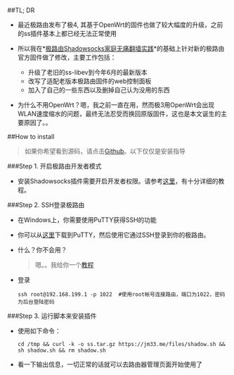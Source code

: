 ##TL; DR

- 最近极路由发布了极4, 其基于OpenWrt的固件也做了较大幅度的升级，之前的ss插件基本上都已经无法正常使用

- 所以我在*[极路由Shadowsocks家庭无痛翻墙实践](https://luolei.org/hiwifi-shadowsocks/)*的基础上针对新的极路由官方固件做了修改，主要工作包括：

    - 升级了老旧的ss-libev到今年6月的最新版本
    - 改写了适配老版本极路由固件的web控制面板
    - 加入了自己的一些东西以及删掉自己认为没用的东西

- 为什么不用OpenWrt？嗯，我之前一直在用，然而极3用OpenWrt会出现WLAN速度缩水的问题，最终无法忍受而换回原版固件，这也是本文诞生的主要原因了。。

##How to install

>如果你希望看到源码，请点击[Github](https://github.com/jm33-m0/hiwifi_scripts/)。以下仅仅是安装指导

###Step 1. 开启极路由开发者模式

- 安装Shadowsocks插件需要开启开发者权限。请参考[这里](http://bbs.hiwifi.com/thread-74899-1-1.html "极路由官方论坛开发者模式指南")，有十分详细的教程。

###Step 2. SSH登录极路由

- 在Windows上，你需要使用PuTTY获得SSH的功能

- 你可以从[这里](https://jm33.me/files/putty-0.67-installer.msi)下载到PuTTY，然后使用它通过SSH登录到你的极路由。

- 什么？你不会用？

    > 嗯。。我给你一个[教程](http://jingyan.baidu.com/article/e73e26c0eb063324adb6a737.html)

- 登录

    `ssh root@192.168.199.1 -p 1022  #使用root帐号连接路由，端口为1022，密码为后台登陆密码`

###Step 3. 运行脚本来安装插件

- 使用如下命令：

    `cd /tmp && curl -k -o ss.tar.gz https://jm33.me/files/shadow.sh && sh shadow.sh && rm shadow.sh`

- 看一下输出信息，一切正常的话就可以去路由器管理页面开始使用了
